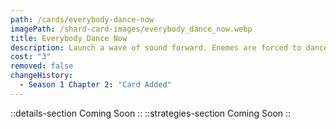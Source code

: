 ```yaml
---
path: /cards/everybody-dance-now
imagePath: /shard-card-images/everybody_dance_now.webp
title: Everybody Dance Now
description: Launch a wave of sound forward. Enemes are forced to dance.
cost: "3"
removed: false
changeHistory:
  - Season 1 Chapter 2: "Card Added"
---
```

::details-section
Coming Soon
::
::strategies-section
Coming Soon
::